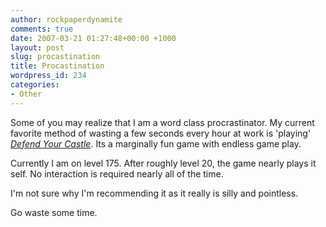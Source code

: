 ```yaml
---
author: rockpaperdynamite
comments: true
date: 2007-03-21 01:27:48+00:00 +1000
layout: post
slug: procastination
title: Procastination
wordpress_id: 234
categories:
- Other
---
```


Some of you may realize that I am a word class procrastinator. My current favorite method of wasting a few seconds every hour at work is 'playing' [_Defend Your Castle_](http://xgenstudios.com/play/castle). Its a marginally fun game with endless game play.

Currently I am on level 175. After roughly level 20, the game nearly plays it self. No interaction is required nearly all of the time.

I'm not sure why I'm recommending it as it really is silly and pointless.

Go waste some time.
